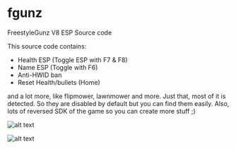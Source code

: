 # fgunz
FreestyleGunz V8 ESP Source code

This source code contains:
- Health ESP (Toggle ESP with F7 & F8)
- Name ESP (Toggle with F6)
- Anti-HWID ban
- Reset Health/bullets (Home)

and a lot more, like flipmower, lawnmower and more.
Just that, most of it is detected. So they are disabled by default but you can find them easily.
Also, lots of reversed SDK of the game so you can create more stuff ;)

![alt text](https://i.imgur.com/lIRHOzv.jpg "2")

![alt text](https://i.imgur.com/aJd1m2U.jpg "2")
